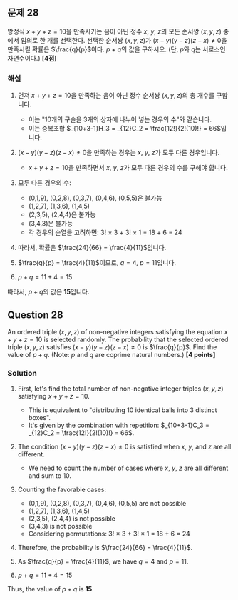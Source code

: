 

## 문제 28
방정식 $x+y+z=10$을 만족시키는 음이 아닌 정수 $x$, $y$, $z$의 모든 순서쌍 $(x,y,z)$ 중에서 임의로 한 개를 선택한다. 선택한 순서쌍 $(x,y,z)$가 $(x-y)(y-z)(z-x) \neq 0$을 만족시킬 확률은 $\frac{q}{p}$이다. $p+q$의 값을 구하시오. (단, $p$와 $q$는 서로소인 자연수이다.) **[4점]**

### 해설
1) 먼저 $x+y+z=10$을 만족하는 음이 아닌 정수 순서쌍 $(x,y,z)$의 총 개수를 구합니다.
   - 이는 "10개의 구슬을 3개의 상자에 나누어 넣는 경우의 수"와 같습니다.
   - 이는 중복조합 $_{10+3-1}H_3 = _{12}C_2 = \frac{12!}{2!(10)!} = 66$입니다.

2) $(x-y)(y-z)(z-x) \neq 0$을 만족하는 경우는 $x$, $y$, $z$가 모두 다른 경우입니다.
   - $x+y+z=10$을 만족하면서 $x$, $y$, $z$가 모두 다른 경우의 수를 구해야 합니다.

3) 모두 다른 경우의 수:
   - (0,1,9), (0,2,8), (0,3,7), (0,4,6), (0,5,5)은 불가능
   - (1,2,7), (1,3,6), (1,4,5)
   - (2,3,5), (2,4,4)은 불가능
   - (3,4,3)은 불가능
   - 각 경우의 순열을 고려하면: 3! × 3 + 3! × 1 = 18 + 6 = 24

4) 따라서, 확률은 $\frac{24}{66} = \frac{4}{11}$입니다.

5) $\frac{q}{p} = \frac{4}{11}$이므로, $q=4$, $p=11$입니다.

6) $p+q = 11+4 = 15$

따라서, $p+q$의 값은 **15**입니다.

## Question 28
An ordered triple $(x,y,z)$ of non-negative integers satisfying the equation $x+y+z=10$ is selected randomly. The probability that the selected ordered triple $(x,y,z)$ satisfies $(x-y)(y-z)(z-x) \neq 0$ is $\frac{q}{p}$. Find the value of $p+q$. (Note: $p$ and $q$ are coprime natural numbers.) **[4 points]**

### Solution
1) First, let's find the total number of non-negative integer triples $(x,y,z)$ satisfying $x+y+z=10$.
   - This is equivalent to "distributing 10 identical balls into 3 distinct boxes".
   - It's given by the combination with repetition: $_{10+3-1}C_3 = _{12}C_2 = \frac{12!}{2!(10)!} = 66$.

2) The condition $(x-y)(y-z)(z-x) \neq 0$ is satisfied when $x$, $y$, and $z$ are all different.
   - We need to count the number of cases where $x$, $y$, $z$ are all different and sum to 10.

3) Counting the favorable cases:
   - (0,1,9), (0,2,8), (0,3,7), (0,4,6), (0,5,5) are not possible
   - (1,2,7), (1,3,6), (1,4,5)
   - (2,3,5), (2,4,4) is not possible
   - (3,4,3) is not possible
   - Considering permutations: 3! × 3 + 3! × 1 = 18 + 6 = 24

4) Therefore, the probability is $\frac{24}{66} = \frac{4}{11}$.

5) As $\frac{q}{p} = \frac{4}{11}$, we have $q=4$ and $p=11$.

6) $p+q = 11+4 = 15$

Thus, the value of $p+q$ is **15**.